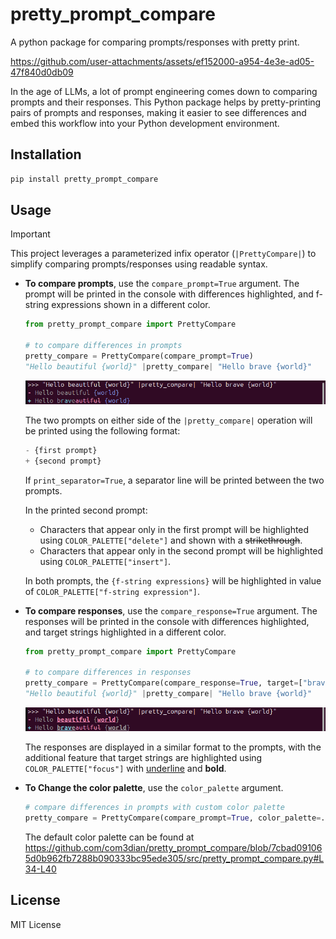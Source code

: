 # pretty_prompt_compare

A python package for comparing prompts/responses with pretty print.

https://github.com/user-attachments/assets/ef152000-a954-4e3e-ad05-47f840d0db09

In the age of LLMs, a lot of prompt engineering comes down to comparing prompts and their responses. This Python package helps by pretty-printing pairs of prompts and responses, making it easier to see differences and embed this workflow into your Python development environment.

## Installation

```bash
pip install pretty_prompt_compare
```

## Usage

> [!IMPORTANT]  
> This project leverages a parameterized infix operator (`|PrettyCompare|`) to simplify comparing prompts/responses using readable syntax.

- **To compare prompts**, use the `compare_prompt=True` argument. The prompt will be printed in the console with differences highlighted, and f-string expressions shown in a different color.


  ```python
  from pretty_prompt_compare import PrettyCompare

  # to compare differences in prompts
  pretty_compare = PrettyCompare(compare_prompt=True)
  "Hello beautiful {world}" |pretty_compare| "Hello brave {world}"
  ```

  <img src="https://github.com/com3dian/pretty_prompt_compare/blob/main/img/output_prompt.png" width="600"/>

  The two prompts on either side of the `|pretty_compare|` operation will be printed using the following format:

  ```python
  - {first prompt}
  + {second prompt}
  ```

  If `print_separator=True`, a separator line will be printed between the two prompts.

  In the printed second prompt:

  - Characters that appear only in the first prompt will be highlighted using `COLOR_PALETTE["delete"]` and shown with a ~~strikethrough~~.
  - Characters that appear only in the second prompt will be highlighted using `COLOR_PALETTE["insert"]`.

  In both prompts, the `{f-string expressions}` will be highlighted in value of `COLOR_PALETTE["f-string expression"]`.


- **To compare responses**, use the `compare_response=True` argument. The responses will be printed in the console with differences highlighted, and target strings highlighted in a different color.

  ```python
  from pretty_prompt_compare import PrettyCompare

  # to compare differences in responses
  pretty_compare = PrettyCompare(compare_response=True, target=["brave", "beautiful", "world"])
  "Hello beautiful {world}" |pretty_compare| "Hello brave {world}"
  ```

  <img src="https://github.com/com3dian/pretty_prompt_compare/blob/main/img/output_response.png" width="600"/>

  The responses are displayed in a similar format to the prompts, with the additional feature that target strings are highlighted using `COLOR_PALETTE["focus"]` with <ins>underline</ins> and **bold**.

- **To Change the color palette**, use the `color_palette` argument.

  ```python
  # compare differences in prompts with custom color palette
  pretty_compare = PrettyCompare(compare_prompt=True, color_palette=...)
  ```
  The default color palette can be found at
  https://github.com/com3dian/pretty_prompt_compare/blob/7cbad091065d0b962fb7288b090333bc95ede305/src/pretty_prompt_compare.py#L34-L40

## License

MIT License

